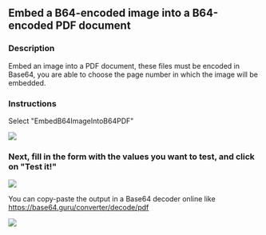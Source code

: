 ## Embed a B64-encoded image into a B64-encoded PDF document

### Description
Embed an image into a PDF document, these files must be encoded in Base64, you are able to choose the page number in which the image will be embedded.

### Instructions
Select "EmbedB64ImageIntoB64PDF"

![](https://i.imgur.com/51TOwho.png)

### Next, fill in the form with the values you want to test, and click on "Test it!"

![](https://i.imgur.com/cjBS3iS.png)

You can copy-paste the output in a Base64 decoder online like https://base64.guru/converter/decode/pdf 

![](https://i.imgur.com/XhjrifX.png)

